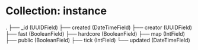 # Collection: instance


.
├── _id (UUIDField)
├── created (DateTimeField)
├── creator (UUIDField)
├── fast (BooleanField)
├── hardcore (BooleanField)
├── map (IntField)
├── public (BooleanField)
├── tick (IntField)
└── updated (DateTimeField)